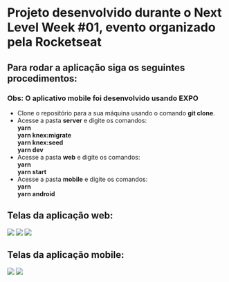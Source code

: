 # Projeto desenvolvido durante o Next Level Week #01, evento organizado pela Rocketseat

## Para rodar a aplicação siga os seguintes procedimentos:

### Obs: O aplicativo mobile foi desenvolvido usando EXPO

- Clone o repositório para a sua máquina usando o comando **git clone**.
- Acesse a pasta **server** e digite os comandos: <br />
**yarn** <br />
**yarn knex:migrate** <br />
**yarn knex:seed** <br />
**yarn dev** 
- Acesse a pasta **web** e digite os comandos: <br />
**yarn** <br />
**yarn start**
- Acesse a pasta **mobile** e digite os comandos: <br />
**yarn** <br />
**yarn android**

## Telas da aplicação web:

<img src="https://user-images.githubusercontent.com/50718745/93689493-66d4ee80-faa5-11ea-8ed8-6fab215cbc52.png"/>
<img src="https://user-images.githubusercontent.com/50718745/93689494-676d8500-faa5-11ea-99bd-75aa2bcd9beb.png"/>
<img src="https://user-images.githubusercontent.com/50718745/93689692-676e8480-faa7-11ea-856f-9efa01aa5fd2.png"/>

## Telas da aplicação mobile:

<img src="https://user-images.githubusercontent.com/50718745/93689903-5a529500-faa9-11ea-8e73-86cb99e4dbcb.png"/>
<img src="https://user-images.githubusercontent.com/50718745/93689904-5d4d8580-faa9-11ea-96f0-f19c49184e35.png"/>
